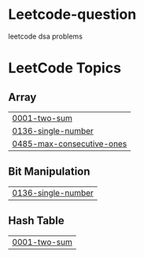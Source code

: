 # Leetcode-question
leetcode dsa problems

<!---LeetCode Topics Start-->
# LeetCode Topics
## Array
|  |
| ------- |
| [0001-two-sum](https://github.com/Arvi7048/Leetcode-question/tree/master/0001-two-sum) |
| [0136-single-number](https://github.com/Arvi7048/Leetcode-question/tree/master/0136-single-number) |
| [0485-max-consecutive-ones](https://github.com/Arvi7048/Leetcode-question/tree/master/0485-max-consecutive-ones) |
## Bit Manipulation
|  |
| ------- |
| [0136-single-number](https://github.com/Arvi7048/Leetcode-question/tree/master/0136-single-number) |
## Hash Table
|  |
| ------- |
| [0001-two-sum](https://github.com/Arvi7048/Leetcode-question/tree/master/0001-two-sum) |
<!---LeetCode Topics End-->
